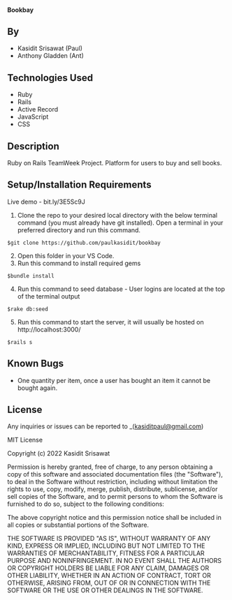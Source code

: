 #### Bookbay
## By

* Kasidit Srisawat (Paul)
* Anthony Gladden (Ant)

## Technologies Used

* Ruby 
* Rails 
* Active Record
* JavaScript 
* CSS 

## Description

Ruby on Rails TeamWeek Project. Platform for users to buy and sell books. 

## Setup/Installation Requirements

Live demo - bit.ly/3E5Sc9J
1. Clone the repo to your desired local directory with the below terminal command (you must already have git installed). Open a terminal in your preferred directory and run this command. 
```
$git clone https://github.com/paulkasidit/bookbay

``` 
2. Open this folder in your VS Code. 
3. Run this command to install required gems
``` 
$bundle install
``` 
4. Run this command to seed database - User logins are located at the top of the terminal output
``` 
$rake db:seed
```
5. Run this command to start the server, it will usually be hosted on http://localhost:3000/
``` 
$rails s 
```

## Known Bugs

* One quantity per item, once a user has bought an item it cannot be bought again. 

## License

Any inquiries or issues can be reported to _(kasiditpaul@gmail.com)

MIT License

Copyright (c) 2022 Kasidit Srisawat

Permission is hereby granted, free of charge, to any person obtaining a copy
of this software and associated documentation files (the "Software"), to deal
in the Software without restriction, including without limitation the rights
to use, copy, modify, merge, publish, distribute, sublicense, and/or sell
copies of the Software, and to permit persons to whom the Software is
furnished to do so, subject to the following conditions:

The above copyright notice and this permission notice shall be included in all
copies or substantial portions of the Software.

THE SOFTWARE IS PROVIDED "AS IS", WITHOUT WARRANTY OF ANY KIND, EXPRESS OR
IMPLIED, INCLUDING BUT NOT LIMITED TO THE WARRANTIES OF MERCHANTABILITY,
FITNESS FOR A PARTICULAR PURPOSE AND NONINFRINGEMENT. IN NO EVENT SHALL THE
AUTHORS OR COPYRIGHT HOLDERS BE LIABLE FOR ANY CLAIM, DAMAGES OR OTHER
LIABILITY, WHETHER IN AN ACTION OF CONTRACT, TORT OR OTHERWISE, ARISING FROM,
OUT OF OR IN CONNECTION WITH THE SOFTWARE OR THE USE OR OTHER DEALINGS IN THE
SOFTWARE.